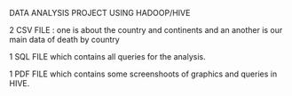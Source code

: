DATA ANALYSIS PROJECT USING HADOOP/HIVE

2 CSV FILE : one is about the country and continents and an another is our main data of death by country

1 SQL FILE which contains all queries for the analysis.

1 PDF FILE which contains some screenshoots of graphics and queries in HIVE.
